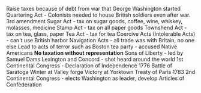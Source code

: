 Raise taxes because of debt from war that George Washington started
Quartering Act - Colonists needed to house British soldiers even after war. 3rd amendment
Sugar Act - tax on sugar goods, coffee, wine, whiskey, molasses, medicine
Stamp Act - tax on all paper goods
Townshend Act - tax on tea, glass, paper
Tea Act - tax for tea
Coercive Acts (Intolerable Acts) - can't use British harbor
Navigation Acts - all trade was with Britain, no one else
Lead to acts of terror such as Boston tea party - accused Native Americans
**No taxation without representation**
Sons of Liberty - led by Samuel Dams
Lexington and Concord - shot heard around the world
1st Continental Congress - Declaration of Independence 1776
Battle of Saratoga
Winter at Valley forge
Victory at Yorktown
Treaty of Paris 1783
2nd Continental Congress - elects Washington as leader, develop Articles of Confederation 
